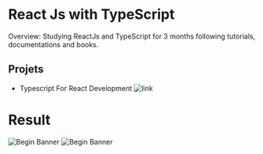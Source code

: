 # React Js with TypeScript

Overview: Studying ReactJs and TypeScript for 3 months following tutorials, documentations and books.

## Projets

- Typescript For React Development ![link](https://github.com/pittyh6/reactJs-three-mths/tree/main/typescript-react)

# Result

![Begin Banner](/public/question.png)
![Begin Banner](/public/result.png)
